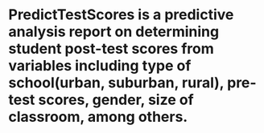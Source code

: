 # PredictTestScores is a predictive analysis report on determining student post-test scores from variables including type of school(urban, suburban, rural), pre-test scores, gender, size of classroom, among others. 
